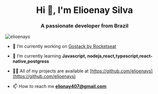 <h1 align="center">Hi 👋, I'm Elioenay Silva</h1>
<h3 align="center">A passionate developer from Brazil</h3>

<p align="left"> <img src="https://komarev.com/ghpvc/?username=elioenays" alt="elioenays" /> </p>

- 🔭 I’m currently working on [Gostack by Rocketseat](https://app.rocketseat.com.br/me/elioenay)

- 🌱 I’m currently learning **Javascript, nodejs,react,typescript,react-native,postgress**

- 👨‍💻 All of my projects are available at [https://github.com/elioenays](https://github.com/elioenays)

- 📫 How to reach me **elionay407@gmail.com**
